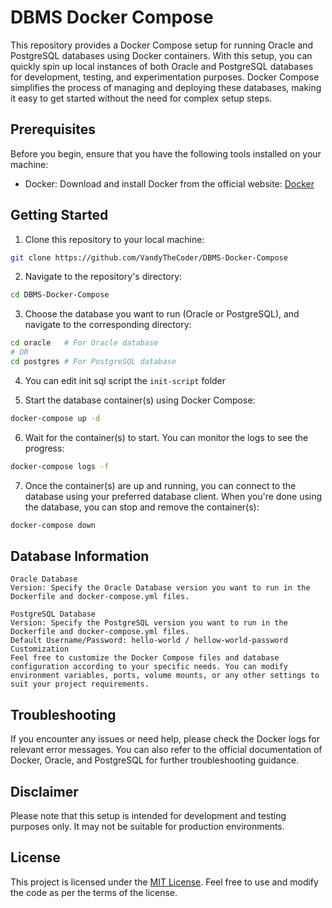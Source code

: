 # DBMS Docker Compose
This repository provides a Docker Compose setup for running Oracle and PostgreSQL databases using Docker containers. With this setup, you can quickly spin up local instances of both Oracle and PostgreSQL databases for development, testing, and experimentation purposes. Docker Compose simplifies the process of managing and deploying these databases, making it easy to get started without the need for complex setup steps.

## Prerequisites
Before you begin, ensure that you have the following tools installed on your machine:

- Docker: Download and install Docker from the official website: [Docker](https://www.docker.com/)

## Getting Started
1. Clone this repository to your local machine:
```sh
git clone https://github.com/VandyTheCoder/DBMS-Docker-Compose
```
2. Navigate to the repository's directory:

```sh
cd DBMS-Docker-Compose
```
3. Choose the database you want to run (Oracle or PostgreSQL), and navigate to the corresponding directory:

```sh
cd oracle   # For Oracle database
# OR
cd postgres # For PostgreSQL database
```
4. You can edit init sql script the `init-script` folder

5. Start the database container(s) using Docker Compose:

```sh
docker-compose up -d
```
6. Wait for the container(s) to start. You can monitor the logs to see the progress:
```sh
docker-compose logs -f
```
7. Once the container(s) are up and running, you can connect to the database using your preferred database client. When you're done using the database, you can stop and remove the container(s):

```sh
docker-compose down
```

## Database Information
```
Oracle Database
Version: Specify the Oracle Database version you want to run in the Dockerfile and docker-compose.yml files.
```
```
PostgreSQL Database
Version: Specify the PostgreSQL version you want to run in the Dockerfile and docker-compose.yml files.
Default Username/Password: hello-world / hellow-world-password
Customization
Feel free to customize the Docker Compose files and database configuration according to your specific needs. You can modify environment variables, ports, volume mounts, or any other settings to suit your project requirements.
```
## Troubleshooting
If you encounter any issues or need help, please check the Docker logs for relevant error messages. You can also refer to the official documentation of Docker, Oracle, and PostgreSQL for further troubleshooting guidance.

## Disclaimer
Please note that this setup is intended for development and testing purposes only. It may not be suitable for production environments.

## License
This project is licensed under the [MIT License](https://github.com/VandyTheCoder/DBMS-Docker-Compose/blob/main/LICENSE). Feel free to use and modify the code as per the terms of the license.
